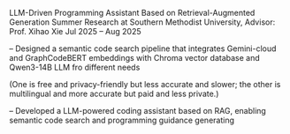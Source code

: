 LLM-Driven Programming Assistant Based on Retrieval-Augmented Generation
Summer Research at Southern Methodist University, Advisor: Prof. Xihao Xie
Jul 2025 – Aug 2025



– Designed a semantic code search pipeline that integrates Gemini-cloud and GraphCodeBERT embeddings with Chroma vector database and Qwen3-14B LLM fro different needs 

(One is free and privacy-friendly but less accurate and slower; the other is multilingual and more accurate but paid and less private.)


– Developed a LLM-powered coding assistant based on RAG, enabling semantic code search and programming guidance generating
